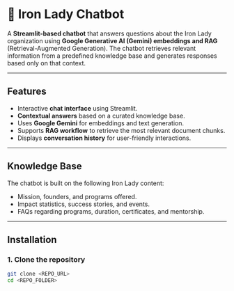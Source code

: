# 📄 Iron Lady Chatbot

A **Streamlit-based chatbot** that answers questions about the Iron Lady organization using **Google Generative AI (Gemini) embeddings and RAG** (Retrieval-Augmented Generation). The chatbot retrieves relevant information from a predefined knowledge base and generates responses based only on that context.

---

## Features

- Interactive **chat interface** using Streamlit.
- **Contextual answers** based on a curated knowledge base.
- Uses **Google Gemini** for embeddings and text generation.
- Supports **RAG workflow** to retrieve the most relevant document chunks.
- Displays **conversation history** for user-friendly interactions.

---

## Knowledge Base

The chatbot is built on the following Iron Lady content:

- Mission, founders, and programs offered.
- Impact statistics, success stories, and events.
- FAQs regarding programs, duration, certificates, and mentorship.

---

## Installation

### 1. Clone the repository

```bash
git clone <REPO_URL>
cd <REPO_FOLDER>
